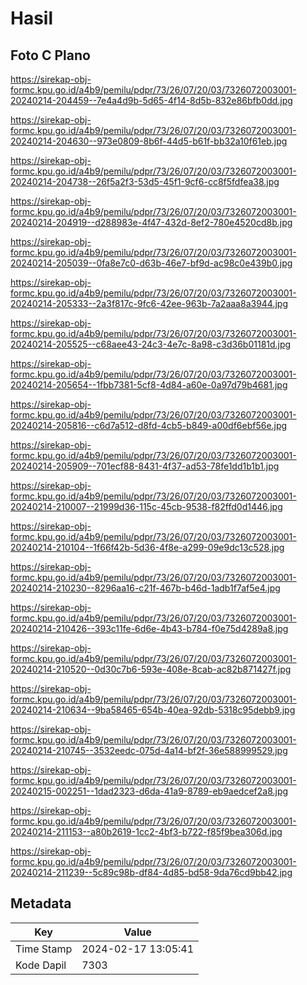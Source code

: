 # Hasil

## Foto C Plano

https://sirekap-obj-formc.kpu.go.id/a4b9/pemilu/pdpr/73/26/07/20/03/7326072003001-20240214-204459--7e4a4d9b-5d65-4f14-8d5b-832e86bfb0dd.jpg

https://sirekap-obj-formc.kpu.go.id/a4b9/pemilu/pdpr/73/26/07/20/03/7326072003001-20240214-204630--973e0809-8b6f-44d5-b61f-bb32a10f61eb.jpg

https://sirekap-obj-formc.kpu.go.id/a4b9/pemilu/pdpr/73/26/07/20/03/7326072003001-20240214-204738--26f5a2f3-53d5-45f1-9cf6-cc8f5fdfea38.jpg

https://sirekap-obj-formc.kpu.go.id/a4b9/pemilu/pdpr/73/26/07/20/03/7326072003001-20240214-204919--d288983e-4f47-432d-8ef2-780e4520cd8b.jpg

https://sirekap-obj-formc.kpu.go.id/a4b9/pemilu/pdpr/73/26/07/20/03/7326072003001-20240214-205039--0fa8e7c0-d63b-46e7-bf9d-ac98c0e439b0.jpg

https://sirekap-obj-formc.kpu.go.id/a4b9/pemilu/pdpr/73/26/07/20/03/7326072003001-20240214-205333--2a3f817c-9fc6-42ee-963b-7a2aaa8a3944.jpg

https://sirekap-obj-formc.kpu.go.id/a4b9/pemilu/pdpr/73/26/07/20/03/7326072003001-20240214-205525--c68aee43-24c3-4e7c-8a98-c3d36b01181d.jpg

https://sirekap-obj-formc.kpu.go.id/a4b9/pemilu/pdpr/73/26/07/20/03/7326072003001-20240214-205654--1fbb7381-5cf8-4d84-a60e-0a97d79b4681.jpg

https://sirekap-obj-formc.kpu.go.id/a4b9/pemilu/pdpr/73/26/07/20/03/7326072003001-20240214-205816--c6d7a512-d8fd-4cb5-b849-a00df6ebf56e.jpg

https://sirekap-obj-formc.kpu.go.id/a4b9/pemilu/pdpr/73/26/07/20/03/7326072003001-20240214-205909--701ecf88-8431-4f37-ad53-78fe1dd1b1b1.jpg

https://sirekap-obj-formc.kpu.go.id/a4b9/pemilu/pdpr/73/26/07/20/03/7326072003001-20240214-210007--21999d36-115c-45cb-9538-f82ffd0d1446.jpg

https://sirekap-obj-formc.kpu.go.id/a4b9/pemilu/pdpr/73/26/07/20/03/7326072003001-20240214-210104--1f66f42b-5d36-4f8e-a299-09e9dc13c528.jpg

https://sirekap-obj-formc.kpu.go.id/a4b9/pemilu/pdpr/73/26/07/20/03/7326072003001-20240214-210230--8296aa16-c21f-467b-b46d-1adb1f7af5e4.jpg

https://sirekap-obj-formc.kpu.go.id/a4b9/pemilu/pdpr/73/26/07/20/03/7326072003001-20240214-210426--393c11fe-6d6e-4b43-b784-f0e75d4289a8.jpg

https://sirekap-obj-formc.kpu.go.id/a4b9/pemilu/pdpr/73/26/07/20/03/7326072003001-20240214-210520--0d30c7b6-593e-408e-8cab-ac82b871427f.jpg

https://sirekap-obj-formc.kpu.go.id/a4b9/pemilu/pdpr/73/26/07/20/03/7326072003001-20240214-210634--9ba58465-654b-40ea-92db-5318c95debb9.jpg

https://sirekap-obj-formc.kpu.go.id/a4b9/pemilu/pdpr/73/26/07/20/03/7326072003001-20240214-210745--3532eedc-075d-4a14-bf2f-36e588999529.jpg

https://sirekap-obj-formc.kpu.go.id/a4b9/pemilu/pdpr/73/26/07/20/03/7326072003001-20240215-002251--1dad2323-d6da-41a9-8789-eb9aedcef2a8.jpg

https://sirekap-obj-formc.kpu.go.id/a4b9/pemilu/pdpr/73/26/07/20/03/7326072003001-20240214-211153--a80b2619-1cc2-4bf3-b722-f85f9bea306d.jpg

https://sirekap-obj-formc.kpu.go.id/a4b9/pemilu/pdpr/73/26/07/20/03/7326072003001-20240214-211239--5c89c98b-df84-4d85-bd58-9da76cd9bb42.jpg


## Metadata

| Key        | Value               |
| ---------- | ------------------- |
| Time Stamp | 2024-02-17 13:05:41 |
| Kode Dapil | 7303                |



